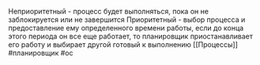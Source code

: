 Неприоритетный - процесс будет выполняться, пока он не заблокируется или не завершится
Приоритетный - выбор процесса и предоставление ему определенного времени работы, если до конца этого периода он все еще работает, то планировщик приостанавливает его работу и выбирает другой готовый к выполнению [[Процессы]]
#планировщик #ос